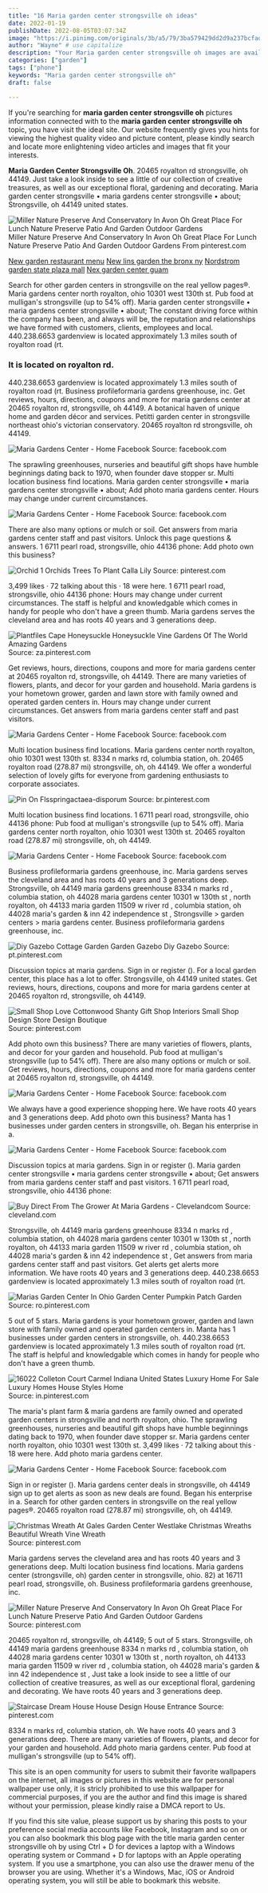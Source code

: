 ```yaml
---
title: "16 Maria garden center strongsville oh ideas"
date: 2022-01-19
publishDate: 2022-08-05T03:07:34Z
image: "https://i.pinimg.com/originals/3b/a5/79/3ba579429dd2d9a237bcfad887b3c05e.jpg"
author: "Wayne" # use capitalize
description: "Your Maria garden center strongsville oh images are available in this site. Maria garden center strongsville oh are a topic that is being searched for and liked by netizens today. You can Download the Maria garden center strongsville oh files here. Get all free vectors."
categories: ["garden"]
tags: ["phone"]
keywords: "Maria garden center strongsville oh"
draft: false

---
```


If you're searching for **maria garden center strongsville oh** pictures information connected with to the **maria garden center strongsville oh** topic, you have visit the ideal  site.  Our website frequently  gives you  hints  for viewing  the highest  quality video and picture  content, please kindly search and locate more enlightening video articles and images  that fit your interests.

**Maria Garden Center Strongsville Oh**. 20465 royalton rd strongsville, oh 44149. Just take a look inside to see a little of our collection of creative treasures, as well as our exceptional floral, gardening and decorating. Maria garden center strongsville • maria gardens center strongsville • about; Strongsville, oh 44149 united states.

![Miller Nature Preserve And Conservatory In Avon Oh Great Place For Lunch Nature Preserve Patio And Garden Outdoor Gardens](https://i.pinimg.com/originals/27/f3/ba/27f3bad9b73d946b5227f21a3ddfe7f5.jpg "Miller Nature Preserve And Conservatory In Avon Oh Great Place For Lunch Nature Preserve Patio And Garden Outdoor Gardens")
Miller Nature Preserve And Conservatory In Avon Oh Great Place For Lunch Nature Preserve Patio And Garden Outdoor Gardens From pinterest.com

[New garden restaurant menu](/new-garden-restaurant-menu/)
[New lins garden the bronx ny](/new-lins-garden-the-bronx-ny/)
[Nordstrom garden state plaza mall](/nordstrom-garden-state-plaza-mall/)
[Nex garden center guam](/nex-garden-center-guam/)

Search for other garden centers in strongsville on the real yellow pages®. Maria gardens center north royalton, ohio 10301 west 130th st. Pub food at mulligan&#039;s strongsville (up to 54% off). Maria garden center strongsville • maria gardens center strongsville • about; The constant driving force within the company has been, and always will be, the reputation and relationships we have formed with customers, clients, employees and local. 440.238.6653 gardenview is located approximately 1.3 miles south of royalton road (rt.

### It is located on royalton rd.

440.238.6653 gardenview is located approximately 1.3 miles south of royalton road (rt. Business profileformaria gardens greenhouse, inc. Get reviews, hours, directions, coupons and more for maria gardens center at 20465 royalton rd, strongsville, oh 44149. A botanical haven of unique home and garden décor and services. Petitti garden center in strongsville northeast ohio&#039;s victorian conservatory. 20465 royalton rd strongsville, oh 44149.


![Maria Gardens Center - Home Facebook](https://lookaside.fbsbx.com/lookaside/crawler/media/?media_id=4865071080192985 "Maria Gardens Center - Home Facebook")
Source: facebook.com

The sprawling greenhouses, nurseries and beautiful gift shops have humble beginnings dating back to 1970, when founder dave stopper sr. Multi location business find locations. Maria garden center strongsville • maria gardens center strongsville • about; Add photo maria gardens center. Hours may change under current circumstances.

![Maria Gardens Center - Home Facebook](https://lookaside.fbsbx.com/lookaside/crawler/media/?media_id=249452828421523 "Maria Gardens Center - Home Facebook")
Source: facebook.com

There are also many options or mulch or soil. Get answers from maria gardens center staff and past visitors. Unlock this page questions &amp; answers. 1 6711 pearl road, strongsville, ohio 44136 phone: Add photo own this business?

![Orchid 1 Orchids Trees To Plant Calla Lily](https://i.pinimg.com/originals/95/a0/07/95a0078eb3d9bab0df5fb49e3fbf3636.jpg "Orchid 1 Orchids Trees To Plant Calla Lily")
Source: pinterest.com

3,499 likes · 72 talking about this · 18 were here. 1 6711 pearl road, strongsville, ohio 44136 phone: Hours may change under current circumstances. The staff is helpful and knowledgable which comes in handy for people who don&#039;t have a green thumb. Maria gardens serves the cleveland area and has roots 40 years and 3 generations deep.

![Plantfiles Cape Honeysuckle Honeysuckle Vine Gardens Of The World Amazing Gardens](https://i.pinimg.com/originals/5f/b9/19/5fb919daea478b78c358eddc6c8f28c8.jpg "Plantfiles Cape Honeysuckle Honeysuckle Vine Gardens Of The World Amazing Gardens")
Source: za.pinterest.com

Get reviews, hours, directions, coupons and more for maria gardens center at 20465 royalton rd, strongsville, oh 44149. There are many varieties of flowers, plants, and decor for your garden and household. Maria gardens is your hometown grower, garden and lawn store with family owned and operated garden centers in. Hours may change under current circumstances. Get answers from maria gardens center staff and past visitors.

![Maria Gardens Center - Home Facebook](https://lookaside.fbsbx.com/lookaside/crawler/media/?media_id=4918984194801673 "Maria Gardens Center - Home Facebook")
Source: facebook.com

Multi location business find locations. Maria gardens center north royalton, ohio 10301 west 130th st. 8334 n marks rd, columbia station, oh. 20465 royalton road (278.87 mi) strongsville, oh, oh 44149. We offer a wonderful selection of lovely gifts for everyone from gardening enthusiasts to corporate associates.

![Pin On Flsspringactaea-disporum](https://i.pinimg.com/originals/05/5b/e5/055be5178803a5ddc672c9c101c28dbc.png "Pin On Flsspringactaea-disporum")
Source: br.pinterest.com

Multi location business find locations. 1 6711 pearl road, strongsville, ohio 44136 phone: Pub food at mulligan&#039;s strongsville (up to 54% off). Maria gardens center north royalton, ohio 10301 west 130th st. 20465 royalton road (278.87 mi) strongsville, oh, oh 44149.

![Maria Gardens Center - Home Facebook](https://lookaside.fbsbx.com/lookaside/crawler/media/?media_id=4830972686936158 "Maria Gardens Center - Home Facebook")
Source: facebook.com

Business profileformaria gardens greenhouse, inc. Maria gardens serves the cleveland area and has roots 40 years and 3 generations deep. Strongsville, oh 44149 maria gardens greenhouse 8334 n marks rd , columbia station, oh 44028 maria gardens center 10301 w 130th st , north royalton, oh 44133 maria garden 11509 w river rd , columbia station, oh 44028 maria&#039;s garden &amp; inn 42 independence st , Strongsville &gt; garden centers &gt; maria gardens center. Business profileformaria gardens greenhouse, inc.

![Diy Gazebo Cottage Garden Garden Gazebo Diy Gazebo](https://i.pinimg.com/originals/d7/43/51/d743515a03b5b4291db5a92b500a9de3.jpg "Diy Gazebo Cottage Garden Garden Gazebo Diy Gazebo")
Source: pt.pinterest.com

Discussion topics at maria gardens. Sign in or register (). For a local garden center, this place has a lot to offer. Strongsville, oh 44149 united states. Get reviews, hours, directions, coupons and more for maria gardens center at 20465 royalton rd, strongsville, oh 44149.

![Small Shop Love Cottonwood Shanty Gift Shop Interiors Small Shop Design Store Design Boutique](https://i.pinimg.com/originals/75/94/55/75945523ebb55b314a49c7a0ecfb3ccc.jpg "Small Shop Love Cottonwood Shanty Gift Shop Interiors Small Shop Design Store Design Boutique")
Source: pinterest.com

Add photo own this business? There are many varieties of flowers, plants, and decor for your garden and household. Pub food at mulligan&#039;s strongsville (up to 54% off). There are also many options or mulch or soil. Get reviews, hours, directions, coupons and more for maria gardens center at 20465 royalton rd, strongsville, oh 44149.

![Maria Gardens Center - Home Facebook](https://lookaside.fbsbx.com/lookaside/crawler/media/?media_id=986663282104941 "Maria Gardens Center - Home Facebook")
Source: facebook.com

We always have a good experience shopping here. We have roots 40 years and 3 generations deep. Add photo own this business? Manta has 1 businesses under garden centers in strongsville, oh. Began his enterprise in a.

![Maria Gardens Center - Home Facebook](https://lookaside.fbsbx.com/lookaside/crawler/media/?media_id=4918984314801661 "Maria Gardens Center - Home Facebook")
Source: facebook.com

Discussion topics at maria gardens. Sign in or register (). Maria garden center strongsville • maria gardens center strongsville • about; Get answers from maria gardens center staff and past visitors. 1 6711 pearl road, strongsville, ohio 44136 phone:

![Buy Direct From The Grower At Maria Gardens - Clevelandcom](https://www.cleveland.com/resizer/0lnregVLyLhFG7hxABug7F4_hCQ=/1280x0/smart/advancelocal-adapter-image-uploads.s3.amazonaws.com/image.cleveland.com/home/cleve-media/width2048/img/our-town/photo/img-0845jpg-77059fe797a1279c.jpg "Buy Direct From The Grower At Maria Gardens - Clevelandcom")
Source: cleveland.com

Strongsville, oh 44149 maria gardens greenhouse 8334 n marks rd , columbia station, oh 44028 maria gardens center 10301 w 130th st , north royalton, oh 44133 maria garden 11509 w river rd , columbia station, oh 44028 maria&#039;s garden &amp; inn 42 independence st , Get answers from maria gardens center staff and past visitors. Get alerts get alerts more information. We have roots 40 years and 3 generations deep. 440.238.6653 gardenview is located approximately 1.3 miles south of royalton road (rt.

![Marias Garden Center In Ohio Garden Center Pumpkin Patch Garden](https://i.pinimg.com/originals/19/5e/1a/195e1a440f522107876960dd2cdfa2be.jpg "Marias Garden Center In Ohio Garden Center Pumpkin Patch Garden")
Source: ro.pinterest.com

5 out of 5 stars. Maria gardens is your hometown grower, garden and lawn store with family owned and operated garden centers in. Manta has 1 businesses under garden centers in strongsville, oh. 440.238.6653 gardenview is located approximately 1.3 miles south of royalton road (rt. The staff is helpful and knowledgable which comes in handy for people who don&#039;t have a green thumb.

![16022 Colleton Court Carmel Indiana United States Luxury Home For Sale Luxury Homes House Styles Home](https://i.pinimg.com/originals/11/54/2d/11542d2a7d7cc7e46acf85a0839ebc66.jpg "16022 Colleton Court Carmel Indiana United States Luxury Home For Sale Luxury Homes House Styles Home")
Source: in.pinterest.com

The maria&#039;s plant farm &amp; maria gardens are family owned and operated garden centers in strongsville and north royalton, ohio. The sprawling greenhouses, nurseries and beautiful gift shops have humble beginnings dating back to 1970, when founder dave stopper sr. Maria gardens center north royalton, ohio 10301 west 130th st. 3,499 likes · 72 talking about this · 18 were here. Add photo maria gardens center.

![Maria Gardens Center - Home Facebook](https://lookaside.fbsbx.com/lookaside/crawler/media/?media_id=4830974960269264 "Maria Gardens Center - Home Facebook")
Source: facebook.com

Sign in or register (). Maria gardens center deals in strongsville, oh 44149 sign up to get alerts as soon as new deals are found. Began his enterprise in a. Search for other garden centers in strongsville on the real yellow pages®. 20465 royalton road (278.87 mi) strongsville, oh, oh 44149.

![Christmas Wreath At Gales Garden Center Westlake Christmas Wreaths Beautiful Wreath Vine Wreath](https://i.pinimg.com/originals/70/04/e6/7004e6270e75df017af31b82dfd57494.jpg "Christmas Wreath At Gales Garden Center Westlake Christmas Wreaths Beautiful Wreath Vine Wreath")
Source: pinterest.com

Maria gardens serves the cleveland area and has roots 40 years and 3 generations deep. Multi location business find locations. Maria gardens center (strongsville, oh) garden center in strongsville, ohio. 82) at 16711 pearl road, strongsville, oh. Business profileformaria gardens greenhouse, inc.

![Miller Nature Preserve And Conservatory In Avon Oh Great Place For Lunch Nature Preserve Patio And Garden Outdoor Gardens](https://i.pinimg.com/originals/27/f3/ba/27f3bad9b73d946b5227f21a3ddfe7f5.jpg "Miller Nature Preserve And Conservatory In Avon Oh Great Place For Lunch Nature Preserve Patio And Garden Outdoor Gardens")
Source: pinterest.com

20465 royalton rd, strongsville, oh 44149; 5 out of 5 stars. Strongsville, oh 44149 maria gardens greenhouse 8334 n marks rd , columbia station, oh 44028 maria gardens center 10301 w 130th st , north royalton, oh 44133 maria garden 11509 w river rd , columbia station, oh 44028 maria&#039;s garden &amp; inn 42 independence st , Just take a look inside to see a little of our collection of creative treasures, as well as our exceptional floral, gardening and decorating. We have roots 40 years and 3 generations deep.

![Staircase Dream House House Design House Entrance](https://i.pinimg.com/originals/3b/a5/79/3ba579429dd2d9a237bcfad887b3c05e.jpg "Staircase Dream House House Design House Entrance")
Source: pinterest.com

8334 n marks rd, columbia station, oh. We have roots 40 years and 3 generations deep. There are many varieties of flowers, plants, and decor for your garden and household. Add photo maria gardens center. Pub food at mulligan&#039;s strongsville (up to 54% off).

This site is an open community for users to submit their favorite wallpapers on the internet, all images or pictures in this website are for personal wallpaper use only, it is stricly prohibited to use this wallpaper for commercial purposes, if you are the author and find this image is shared without your permission, please kindly raise a DMCA report to Us.

If you find this site value, please support us by sharing this posts to your preference social media accounts like Facebook, Instagram and so on or you can also bookmark this blog page with the title maria garden center strongsville oh by using Ctrl + D for devices a laptop with a Windows operating system or Command + D for laptops with an Apple operating system. If you use a smartphone, you can also use the drawer menu of the browser you are using. Whether it's a Windows, Mac, iOS or Android operating system, you will still be able to bookmark this website.
